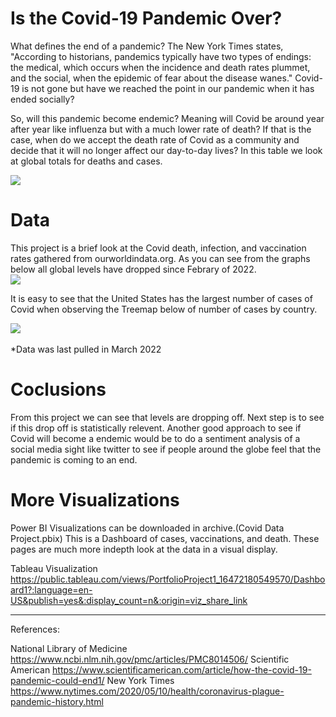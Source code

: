 # Is the Covid-19 Pandemic Over?

What defines the end of a pandemic?  The New York Times states, "According to historians, pandemics typically have two types of endings: the medical, which occurs when the incidence and death rates plummet, and the social, when the epidemic of fear about the disease wanes."  Covid-19 is not gone but have we reached the point in our pandemic when it has ended socially?

So, will this pandemic become endemic? Meaning will Covid be around year after year like influenza but with a much lower rate of death?  If that is the case, when do we accept the death rate of Covid as a community and decide that it will no longer affect our day-to-day lives?  In this table we look at global totals for deaths and cases.
 
 <img src="https://user-images.githubusercontent.com/33985564/163291095-8e17ff2a-f9f3-4922-a7b0-bdc88dcd8223.png">

# Data
This project is a brief look at the Covid death, infection, and vaccination rates gathered from ourworldindata.org.  As you can see from the graphs below all global levels have dropped since Febrary of 2022.  
<img src="https://user-images.githubusercontent.com/33985564/163263504-ad8c1de2-ca1e-4586-8844-141b568b50b3.png">

It is easy to see that the United States has the largest number of cases of Covid when observing the Treemap below of number of cases by country.

<img src="https://user-images.githubusercontent.com/33985564/163293577-ee76f29d-cc44-4123-8c4b-05de729e0b70.png">

<img src="">

<img src="">

*Data was last pulled in March 2022


# Coclusions

From this project we can see that levels are dropping off.  Next step is to see if this drop off is statistically relevent.  Another good approach to see if Covid will become a endemic would be to do a sentiment analysis of a social media sight like twitter to see if people around the globe feel that the pandemic is coming to an end.


# More Visualizations

Power BI Visualizations can be downloaded in archive.(Covid Data Project.pbix)
This is a Dashboard of cases, vaccinations, and death.  These pages are much more indepth look at the data in a visual display.

Tableau Visualization
https://public.tableau.com/views/PortfolioProject1_16472180549570/Dashboard1?:language=en-US&publish=yes&:display_count=n&:origin=viz_share_link

-------------------------
References:

National Library of Medicine
https://www.ncbi.nlm.nih.gov/pmc/articles/PMC8014506/
Scientific American
https://www.scientificamerican.com/article/how-the-covid-19-pandemic-could-end1/
New York Times
https://www.nytimes.com/2020/05/10/health/coronavirus-plague-pandemic-history.html
